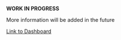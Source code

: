 **WORK IN PROGRESS** 

More information will be added in the future

[Link to Dashboard]((https://lookerstudio.google.com/reporting/cf3b0b36-8d40-4ac8-b230-adb4ff51d8ad))
